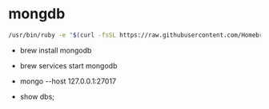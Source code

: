 # mongdb

```bash
/usr/bin/ruby -e "$(curl -fsSL https://raw.githubusercontent.com/Homebrew/install/master/install)"
```

- brew install mongodb

- brew services start mongodb

- mongo --host 127.0.0.1:27017

- show dbs;